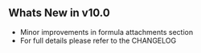 Whats New in v10.0
--------------------------
- Minor improvements in formula attachments section
- For full details please refer to the CHANGELOG

